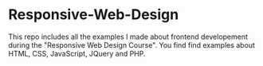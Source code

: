 # Responsive-Web-Design

This repo includes all the examples I made about frontend developement during the "Responsive Web Design Course".
You find find examples about HTML, CSS, JavaScript, JQuery and PHP.
